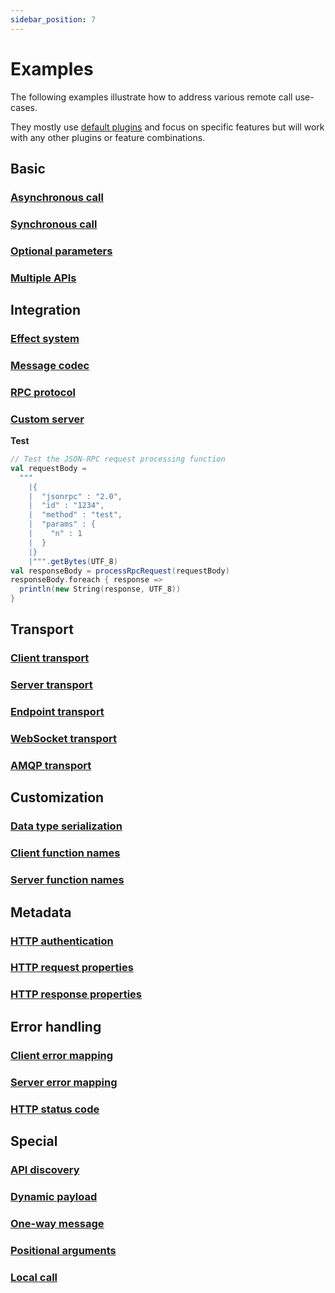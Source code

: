 ```yaml
---
sidebar_position: 7
---
```


# Examples

The following examples illustrate how to address various remote call use-cases. 

They mostly use [default plugins](https://automorph.org/docs/Plugins) and focus on specific features
but will work with any other plugins or feature combinations.


## Basic

### [Asynchronous call](https://automorph.org/examples/src/main/scala/examples/basic/AsynchronousCall.scala)


### [Synchronous call](https://automorph.org/examples/src/main/scala/examples/basic/SynchronousCall.scala)


### [Optional parameters](https://automorph.org/examples/src/main/scala/examples/basic/OptionalParameters.scala)


### [Multiple APIs](https://automorph.org/examples/src/main/scala/examples/basic/MultipleApis.scala)


## Integration

### [Effect system](https://automorph.org/examples/src/main/scala/examples/integration/EffectSystem.scala)


### [Message codec](https://automorph.org/examples/src/main/scala/examples/integration/MessageCodec.scala)


### [RPC protocol](https://automorph.org/examples/src/main/scala/examples/integration/RpcProtocol.scala)


### [Custom server](https://automorph.org/examples/src/main/scala/examples/integration/CustomServer.scala)

**Test**

```scala
// Test the JSON-RPC request processing function
val requestBody =
  """
    |{
    |  "jsonrpc" : "2.0",
    |  "id" : "1234",
    |  "method" : "test",
    |  "params" : {
    |    "n" : 1
    |  }
    |}
    |""".getBytes(UTF_8)
val responseBody = processRpcRequest(requestBody)
responseBody.foreach { response =>
  println(new String(response, UTF_8))
}
```


## Transport

### [Client transport](https://automorph.org/examples/src/main/scala/examples/transport/ClientTransport.scala)


### [Server transport](https://automorph.org/examples/src/main/scala/examples/transport/ServerTransport.scala)


### [Endpoint transport](https://automorph.org/examples/src/main/scala/examples/transport/EndpointTransport.scala)


### [WebSocket transport](https://automorph.org/examples/src/main/scala/examples/transport/WebSocketTransport.scala)


### [AMQP transport](https://automorph.org/examples/src/main/scala/examples/transport/AmqpTransport.scala)


## Customization

### [Data type serialization](https://automorph.org/examples/src/main/scala/examples/customization/DataTypeSerialization.scala)


### [Client function names](https://automorph.org/examples/src/main/scala/examples/customization/ClientFunctionNames.scala)


### [Server function names](https://automorph.org/examples/src/main/scala/examples/customization/ServerFunctionNames.scala)


## Metadata

### [HTTP authentication](https://automorph.org/examples/src/main/scala/examples/metadata/HttpAuthentication.scala)


### [HTTP request properties](https://automorph.org/examples/src/main/scala/examples/metadata/HttpRequestProperties.scala)


### [HTTP response properties](https://automorph.org/examples/src/main/scala/examples/metadata/HttpResponseProperties.scala)


## Error handling

### [Client error mapping](https://automorph.org/examples/src/main/scala/examples/errorhandling/ClientErrorMapping.scala)


### [Server error mapping](https://automorph.org/examples/src/main/scala/examples/errorhandling/ServerErrorMapping.scala)


### [HTTP status code](https://automorph.org/examples/src/main/scala/examples/errorhandling/HttpStatusCode.scala)


## Special

### [API discovery](https://automorph.org/examples/src/main/scala/examples/special/ApiDiscovery.scala)


### [Dynamic payload](https://automorph.org/examples/src/main/scala/examples/special/DynamicPayload.scala)


### [One-way message](https://automorph.org/examples/src/main/scala/examples/special/OneWayMessage.scala)


### [Positional arguments](https://automorph.org/examples/src/main/scala/examples/special/PositionalArguments.scala)


### [Local call](https://automorph.org/examples/src/main/scala/examples/special/LocalCall.scala)
